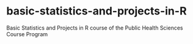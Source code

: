 # basic-statistics-and-projects-in-R
Basic Statistics and Projects in R course of the Public Health Sciences Course Program
